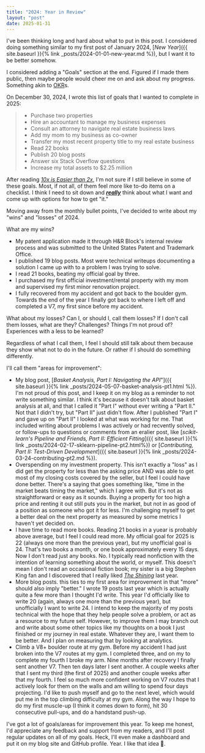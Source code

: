 ```yaml
---
title: "2024: Year in Review"
layout: "post"
date: 2025-01-31
---
```


I've been thinking long and hard about what to put in this post.
I considered doing something similar to my first post of January 2024,
[_New Year_]({{ site.baseurl }}{% link _posts/2024-01-01-new-year.md %}), but I want it to be better somehow.

I considered adding a "Goals" section at the end.
Figured if I made them public, then maybe people would cheer me on and ask about my progress.
Something akin to [OKR](https://www.whatmatters.com/faqs/okr-meaning-definition-example)s.

On December 30, 2024, I wrote this list of goals that I wanted to complete in 2025:
> - Purchase two properties
> - Hire an accountant to manage my business expenses
> - Consult an attorney to navigate real estate business laws
> - Add my mom to my business as co-owner
> - Transfer my most recent property title to my real estate business
> - Read 22 books
> - Publish 20 blog posts
> - Answer six Stack Overflow questions
> - Increase my total assets to $2.25 million

After reading [_10x is Easier than 2x_](https://10xeasierbook.com/),
I'm not sure if I still believe in some of these goals.
Most, if not all, of them feel more like to-do items on a checklist.
I think I need to sit down and _**<u>really</u>**_ think about what I want and come up with options for how to get "it."

Moving away from the monthly bullet points, I've decided to write about my "wins" and "losses" of 2024.

What are my wins?
- My patent application made it through H&R Block's internal review process and was submitted to the United States Patent and Trademark Office.
- I published 19 blog posts. Most were technical writeups documenting a solution I came up with to a problem I was trying to solve.
- I read 21 books, beating my official goal by three.
- I purchased my first official investment/rental property with my mom and supervised my first minor renovation project.
- I fully recovered from my accident and got back to the boulder gym. Towards the end of the year I finally got back to where I left off and completed a V7, my first since before my accident.

What about my losses?
Can I, or should I, call them losses?
If I don't call them losses, what are they?
Challenges?
Things I'm not proud of?
Experiences with a less to be learned?

Regardless of what I call them, I feel I should still talk about them because they show what not to do in the future.
Or rather if I should do something differently.

I'll call them "areas for improvement":
- My blog post, [_Basket Analysis, Part I: Navigating the API_"]({{ site.baseurl }}{% link _posts/2024-05-07-basket-analysis-pt1.html %}). I'm not proud of this post, and I keep it on my blog as a reminder to not write something similar. I think it's because it doesn't talk about basket analysis at all, and that I called it "Part I" without ever writing a "Part II." Not that I didn't try, but "Part II" just didn't flow. After I published "Part I" and gave up on "Part II" I looked at what was working for me. That included writing about problems I was actively or had recvently solved, or follow-ups to questions or comments from an eralier post, like [_scikit-learn's Pipeline and Friends, Part II: Efficient Fitting_]({{ site.baseurl }}{% link _posts/2024-02-17-sklearn-pipeline-pt2.html%}) or [_Contributing, Part II: Test-Driven Development_]({{ site.baseurl }}{% link _posts/2024-03-24-contributing-pt2.md %}).
- Overspending on my investment property. This isn't exactly a "loss" as I did get the property for less than the asking price AND was able to get most of my closing costs covered by the seller, but I feel I could have done better. There's a saying that goes something like, "time in the market beats timing the market," which I agree with. But it's not as straightforward or easy as it sounds. Buying a property for too high a price and renting it out still puts you in the market, but not in as good of a position as someone who got it for less. I'm challenging myself to get a better deal on the next property as measured by some metrics I haven't yet decided on.
- I have time to read more books. Reading 21 books in a yuear is probably above average, but I feel I could read more. My official goal for 2025 is 22 (always one more than the previous year), but my unofficial goal is 24. That's two books a month, or one book approximately every 15 days. Now I don't read just any books. No. I typically read nonfiction with the intention of learning something about the world, or myself. This doesn't mean I don't read an occasional fiction book; my sister is a big Stephen King fan and I discovered that I really liked [_The Shining_](https://www.goodreads.com/book/show/11588.The_Shining) last year.
- More blog posts. this ties to my first area for improvement in that "more" should also imply "better." I wrote 19 posts last year which is actually quite a few more than I thought I'd write. This year I'd officially like to write 20 (again, always one more than the previous year), but unofficially I want to write 24. I intend to keep the majority of my posts technical with the hope that they help people solve a problem, or act as a resource to my future self. However, to improve them I may branch out and write about some other topics like my thoughts on a book I just finished or my journey in real estate. Whatever they are, I want them to be better. And I plan on measuring that by looking at analytics.
- Climb a V8+ boulder route at my gym. Before my accident I had just broken into the V7 routes at my gym. I completed three, and on my to complete my fourth I broke my arm. Nine months after recovery I finally sent another V7. Then ten days later I sent another. A couple weeks after that I sent my third (the first of 2025) and another couple weeks after that my fourth. I feel so much more confident working on V7 routes that I actively look for them on the walls and am willing to spend four days projecting. I'd like to push myself and go to the next level, which would put me in the top climbing difficulty at my gym. Along the way I hope to do my first muscle-up (I think it comes down to form), hit 30 consecutive pull-ups, and do a handstand push-up.

I've got a lot of goals/areas for improvement this year.
To keep me honest, I'd appreciate any feedback and support from my readers,
and I'll post regular updates on all of my goals.
Heck, I'll even make a dashboard and put it on my blog site and GitHub profile.
Year.
I like that idea 🙂.
